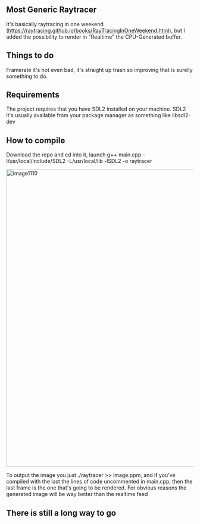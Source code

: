 ## Most Generic Raytracer
It's basically raytracing in one weekend (https://raytracing.github.io/books/RayTracingInOneWeekend.html), but I added the possibility to render in "Realtime" the CPU-Generated buffer.

## Things to do
Framerate it's not even bad, it's straight up trash so improving that is surelly something to do.
## Requirements
The project requires that you have SDL2 installed on your machine. SDL2 it's usually available from your package manager as something like libsdl2-dev
## How to compile
Download the repo and cd into it, launch g++ main.cpp -I/usr/local/include/SDL2 -L/usr/local/lib -lSDL2 -o raytracer

<img width="800" height="800" alt="image1110" src="https://github.com/user-attachments/assets/d62ffca2-0283-43c3-9e11-dd6ba665752c" />




To output the image you just ./raytracer >> image.ppm, and if you've compiled with the last the lines of code uncommented in main.cpp, then the last frame is the one that's going to be rendered. For obvious reasons the generated image will be way better than the realtime feed

## There is still a long way to go
